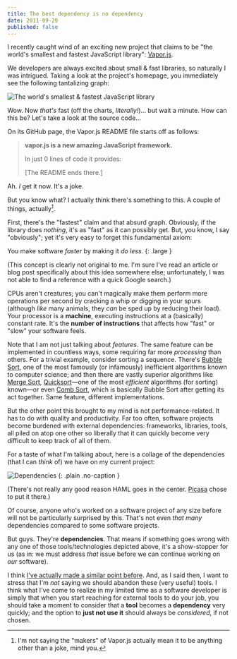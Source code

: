 ```yaml
---
title: The best dependency is no dependency
date: 2011-09-20
published: false
---
```


I recently caught wind of an exciting new project that claims to be "the world's smallest and fastest JavaScript library": [Vapor.js](http://vaporjs.com/).

We developers are always excited about small & fast libraries, so naturally I was intrigued. Taking a look at the project's homepage, you immediately see the following tantalizing graph:

![The world's smallest & fastest JavaScript library](/images/vaporjs.jpg)

Wow. Now *that's* fast (off the charts, *literally!*)... but wait a minute. How can this be? Let's take a look at the source code...

On its GitHub page, the Vapor.js README file starts off as follows:

> **vapor.js is a new amazing JavaScript framework.**
>
> In just 0 lines of code it provides:
>
> \[The README ends there.\]

Ah. *I* get it now. It's a joke.

But you know what? I actually think there's something to this. A couple of things, actually[^couple-of-things].

First, there's the "fastest" claim and that absurd graph. Obviously, if the library does *nothing*, it's as "fast" as it can possibly get. But, you know, I say "obviously"; yet it's very easy to forget this fundamental axiom:

You make software *faster* by making it *do less*.
{: .large }

(This concept is clearly not original to me. I'm sure I've read an article or blog post specifically about this idea somewhere else; unfortunately, I was not able to find a reference with a quick Google search.)

CPUs aren't creatures; you can't magically make them perform more operations per second by cracking a whip or digging in your spurs (although *like* many animals, they *can* be sped up by reducing their load). Your processor is a **machine**, executing instructions at a (basically) constant rate. It's the **number of instructions** that affects how "fast" or "slow" your software feels.

Note that I am not just talking about *features*. The same feature can be implemented in countless ways, some requiring far more *processing* than others. For a trivial example, consider sorting a sequence. There's [Bubble Sort](http://en.wikipedia.org/wiki/Bubble_sort), one of the most famously (or infamously) inefficient algorithms known to computer science; and then there are vastly superior algorithms like [Merge Sort](http://en.wikipedia.org/wiki/Merge_sort), [Quicksort](http://en.wikipedia.org/wiki/Quicksort)—one of the most *efficient* algorithms (for sorting) known—or even [Comb Sort](http://en.wikipedia.org/wiki/Comb_sort), which is basically Bubble Sort after getting its act together. Same feature, different implementations.

But the other point this brought to my mind is not performance-related. It has to do with quality and productivity. Far too often, software projects become burdened with external dependencies: frameworks, libraries, tools, all piled on atop one other so liberally that it can quickly become very difficult to keep track of all of them.

For a taste of what I'm talking about, here is a collage of the dependencies (that I can *think* of) we have on my current project:

![Dependencies](/images/dependency-overload.jpg)
{: .plain .no-caption }

(There's not really any good reason HAML goes in the center. [Picasa](http://http://picasa.google.com/) chose to put it there.)

Of course, anyone who's worked on a software project of any size before will not be particularly surprised by this. That's not even *that many* dependencies compared to some software projects.

But guys. They're **dependencies**. That means if something goes wrong with any one of those tools/technologies depicted above, it's a show-stopper for us (as in: we must address *that* issue before we can continue working on *our* software).

I think [I've actually made a similar point before](/posts/acquired-needs-of-software-engineers.html). And, as I said then, I want to stress that I'm *not* saying we should abandon these (very useful) tools. I think what I've come to realize in my limited time as a software developer is simply that when you start reaching for external tools to do your job, you should take a moment to consider that a **tool** becomes a **dependency** very quickly; and the option to **just not use it** should always be *considered*, if not chosen.

[^couple-of-things]: I'm not saying the "makers" of Vapor.js actually mean it to be anything other than a joke, mind you.

